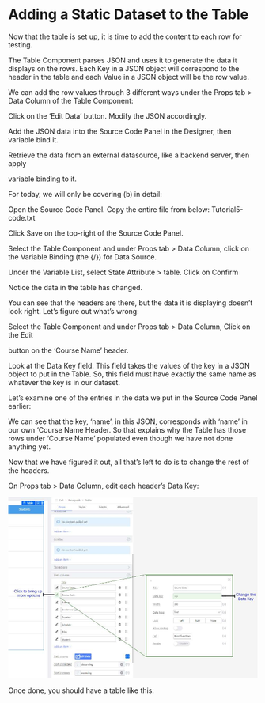 # Adding a Static Dataset to the Table

Now that the table is set up, it is time to add the content to each row for testing.



The Table Component parses JSON and uses it to generate the data it displays on the rows. Each Key in a JSON object will correspond to the header in the table and each Value in a JSON object will be the row value.





We can add the row values through 3 different ways under the Props tab > Data Column of the Table Component:

Click on the ‘Edit Data’ button. Modify the JSON accordingly.

Add the JSON data into the Source Code Panel in the Designer, then variable bind it.

Retrieve the data from an external datasource, like a backend server, then apply

variable binding to it.



For today, we will only be covering (b) in detail:



Open the Source Code Panel. Copy the entire file from below: Tutorial5-code.txt

Click Save on the top-right of the Source Code Panel.





Select the Table Component and under Props tab > Data Column, click on the Variable Binding (the {/}) for Data Source.





Under the Variable List, select State Attribute > table. Click on Confirm





Notice the data in the table has changed.





You can see that the headers are there, but the data it is displaying doesn’t look right. Let’s figure out what’s wrong:

Select the Table Component and under Props tab > Data Column, Click on the Edit

button on the ‘Course Name’ header.





Look at the Data Key field. This field takes the values of the key in a JSON object to put in the Table. So, this field must have exactly the same name as whatever the key is in our dataset.

Let’s examine one of the entries in the data we put in the Source Code Panel earlier:





We can see that the key, ‘name’, in this JSON, corresponds with ‘name’ in our own ‘Course Name Header. So that explains why the Table has those rows under ‘Course Name’ populated even though we have not done anything yet.

Now that we have figured it out, all that’s left to do is to change the rest of the headers.



On Props tab > Data Column, edit each header’s Data Key:







![Image Description](./images/image_44.jpeg)



Once done, you should have a table like this:





